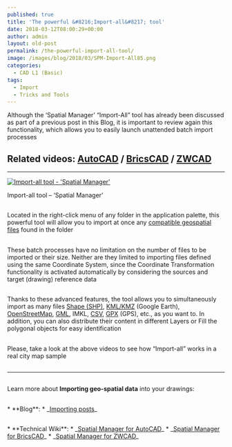 ```yaml
---
published: true
title: 'The powerful &#8216;Import-all&#8217; tool'
date: 2018-03-12T08:00:29+00:00
author: admin
layout: old-post
permalink: /the-powerful-import-all-tool/
image: /images/blog/2018/03/SPM-Import-All85.png
categories:
  - CAD L1 (Basic)
tags:
  - Import
  - Tricks and Tools
---
```

<p>
  Although the &#8216;Spatial Manager&#8217; &#8220;Import-All&#8221; tool has already been discussed as part of a previous post in this Blog, it is important to review again this functionality, which allows you to easily launch unattended batch import processes
</p>

<p>
  <!--more-->
</p>

<h2>
  Related videos: <span><a href="https://youtu.be/zy8TNtQ_s4Q?rel=0" target="_blank" rel="nofollow"><span>AutoCAD</span></a> </span>/ <span><a href="https://youtu.be/cK9tWNEFXqI?rel=0" target="_blank" rel="nofollow"><span>BricsCAD</span></a> </span>/ <span><a href="https://youtu.be/qjnRxGV2IQs?rel=0" target="_blank" rel="nofollow"><span>ZWCAD</span></a></span>
</h2>

* * *

<div>
  <a href="/images/blog/2018/03/Import-all-SPM-tool.png" target="_blank" rel="nofollow"><img src="/images/blog/2018/03/Import-all-SPM-tool-1024x517.png" alt="Import-all tool - 'Spatial Manager'" width="625" height="316" srcset="/images/blog/2018/03/Import-all-SPM-tool-1024x517.png 1024w, /images/blog/2018/03/Import-all-SPM-tool-300x151.png 300w, /images/blog/2018/03/Import-all-SPM-tool-768x388.png 768w, /images/blog/2018/03/Import-all-SPM-tool-624x315.png 624w, /images/blog/2018/03/Import-all-SPM-tool.png 1280w" sizes="(max-width: 625px) 100vw, 625px" /></a>
  
  <p>
    Import-all tool &#8211; &#8216;Spatial Manager&#8217;
  </p>
</div>

<h2>
</h2>

<p>
  Located in the right-click menu of any folder in the application palette, this powerful tool will allow you to import at once any <span><span><a href="http://wiki.spatialmanager.com/index.php/Spatial_Manager™_-_Data_Providers" target="_blank" rel="nofollow">compatible geospatial files</a></span></span> found in the folder
</p>

<h2>
</h2>

<p>
  These batch processes have no limitation on the number of files to be imported or their size. Neither are they limited to importing files defined using the same Coordinate System, since the Coordinate Transformation functionality is activated automatically by considering the sources and target (drawing) reference data
</p>

<h2>
</h2>

<p>
  Thanks to these advanced features, the tool allows you to simultaneously import as many files <span><a href="https://en.wikipedia.org/wiki/Shapefile" target="_blank" rel="nofollow">Shape (SHP)</a></span>, <span><a href="https://en.wikipedia.org/wiki/Keyhole_Markup_Language" target="_blank" rel="nofollow">KML/KMZ</a></span> (Google Earth), <span><a href="https://en.wikipedia.org/wiki/OpenStreetMap" target="_blank" rel="nofollow">OpenStreetMap</a></span>, <span><a href="https://en.wikipedia.org/wiki/Geography_Markup_Language" target="_blank" rel="nofollow">GML</a></span>, IMKL, <a href="https://en.wikipedia.org/wiki/Comma-separated_values" target="_blank" rel="nofollow">CSV</a>, <span><a href="https://en.wikipedia.org/wiki/GPS_Exchange_Format" target="_blank" rel="nofollow">GPX</a></span> (GPS), etc., as you want to. In addition, you can also distribute their content in different Layers or Fill the polygonal objects for easy identification
</p>

<h2>
</h2>

<p>
  Please, take a look at the above videos to see how &#8220;Import-all&#8221; works in a real city map sample
</p>

<h2>
</h2>

* * *

<h2>
</h2>

<p>
  Learn more about <strong>Importing geo-spatial data</strong> into your drawings:
</p>

<h2></h2>
  * **Blog**: 
      * _<span><span><a href="/tag/import/" target="_blank" rel="nofollow">Importing posts</a></span></span>_

<h2></h2>
  * **Technical Wiki**: 
      * _<span><a href="http://wiki.spatialmanager.com/index.php/Spatial_Manager™_for_AutoCAD_-_FAQs:_Import" target="_blank" rel="nofollow">Spatial Manager for AutoCAD</a></span>_
      * _<span><a href="http://wiki.spatialmanager.com/index.php/Spatial_Manager™_for_BricsCAD_-_FAQs:_Import" target="_blank" rel="nofollow">Spatial Manager for BricsCAD</a></span>_
      * _<span><a href="http://wiki.spatialmanager.com/index.php/Spatial_Manager™_for_ZWCAD_-_FAQs:_Import" target="_blank" rel="nofollow">Spatial Manager for ZWCAD</a></span>_<span><br /> </span>